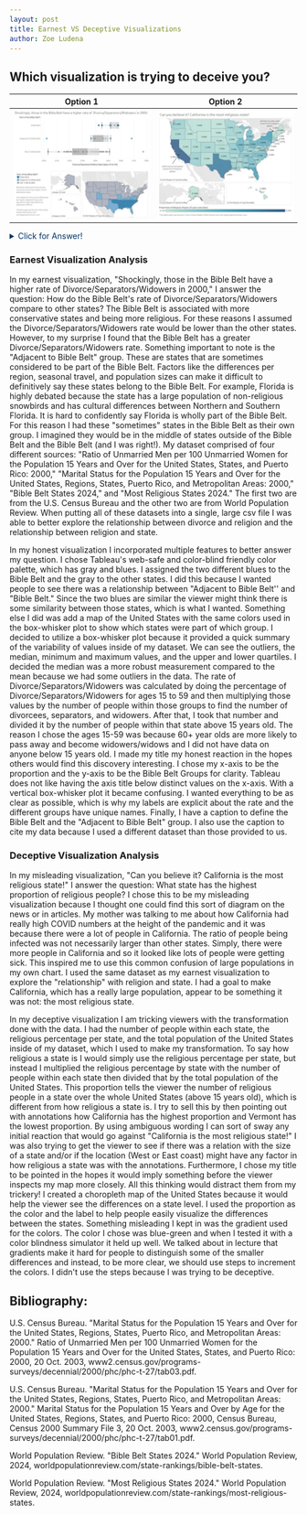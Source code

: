 ```yaml
---
layout: post
title: Earnest VS Deceptive Visualizations
author: Zoe Ludena
---
```


## Which visualization is trying to deceive you?

| **Option 1** | **Option 2** |
|:--:|:--:|
| ![Earnest](/assets/images/posts/a2_earnest.jpg) | ![Deceptive](/assets/images/posts/a2_deceptive.jpg) |

<details>
  <summary style="color: #003366;">Click for Answer!</summary>

<div style="color: #003366;" markdown="1">
Option 1 is the earnest or honest visualization and Option 2 is trying to deceive you!
</div>
</details>

<p></p>

### Earnest Visualization Analysis

In my earnest visualization, "Shockingly, those in the Bible Belt have a higher rate of Divorce/Separators/Widowers in 2000," I answer the question: How do the Bible Belt's rate of Divorce/Separators/Widowers compare to other states? The Bible Belt is associated with more conservative states and being more religious. For these reasons I assumed the Divorce/Separators/Widowers rate would be lower than the other states. However, to my surprise I found that the Bible Belt has a greater Divorce/Separators/Widowers rate. Something important to note is the "Adjacent to Bible Belt" group. These are states that are sometimes considered to be part of the Bible Belt. Factors like the differences per region, seasonal travel, and population sizes can make it difficult to definitively say these states belong to the Bible Belt. For example, Florida is highly debated because the state has a large population of non-religious snowbirds and has cultural differences between Northern and Southern Florida. It is hard to confidently say Florida is wholly part of the Bible Belt. For this reason I had these "sometimes" states in the Bible Belt as their own group. I imagined they would be in the middle of states outside of the Bible Belt and the Bible Belt (and I was right!). My dataset comprised of four different sources: "Ratio of Unmarried Men per 100 Unmarried Women for the Population 15 Years and Over for the United States, States, and Puerto Rico: 2000," "Marital Status for the Population 15 Years and Over for the United States, Regions, States, Puerto Rico, and Metropolitan Areas: 2000," "Bible Belt States 2024," and "Most Religious States 2024." The first two are from the U.S. Census Bureau and the other two are from World Population Review. When putting all of these datasets into a single, large csv file I was able to better explore the relationship between divorce and religion and the relationship between religion and state.

In my honest visualization I incorporated multiple features to better answer my question. I chose Tableau's web-safe and color-blind friendly color palette, which has gray and blues. I assigned the two different blues to the Bible Belt and the gray to the other states. I did this because I wanted people to see there was a relationship between "Adjacent to Bible Belt'' and "Bible Belt." Since the two blues are similar the viewer might think there is some similarity between those states, which is what I wanted. Something else I did was add a map of the United States with the same colors used in the box-whisker plot to show which states were part of which group. I decided to utilize a box-whisker plot because it provided a quick summary of the variability of values inside of my dataset. We can see the outliers, the median, minimum and maximum values, and the upper and lower quartiles. I decided the median was a more robust measurement compared to the mean because we had some outliers in the data. The rate of Divorce/Separators/Widowers was calculated by doing the percentage of Divorce/Separators/Widowers for ages 15 to 59 and then multiplying those values by the number of people within those groups to find the number of divorcees, separators, and widowers. After that, I took that number and divided it by the number of people within that state above 15 years old. The reason I chose the ages 15-59 was because 60+ year olds are more likely to pass away and become widowers/widows and I did not have data on anyone below 15 years old. I made my title my honest reaction in the hopes others would find this discovery interesting. I chose my x-axis to be the proportion and the y-axis to be the Bible Belt Groups for clarity. Tableau does not like having the axis title below distinct values on the x-axis. With a vertical box-whisker plot it became confusing. I wanted everything to be as clear as possible, which is why my labels are explicit about the rate and the different groups have unique names. Finally, I have a caption to define the Bible Belt and the "Adjacent to Bible Belt" group. I also use the caption to cite my data because I used a different dataset than those provided to us.

### Deceptive Visualization Analysis

In my misleading visualization, "Can you believe it? California is the most religious state!" I answer the question: What state has the highest proportion of religious people? I chose this to be my misleading visualization because I thought one could find this sort of diagram on the news or in articles. My mother was talking to me about how California had really high COVID numbers at the height of the pandemic and it was because there were a lot of people in California. The ratio of people being infected was not necessarily larger than other states. Simply, there were more people in California and so it looked like lots of people were getting sick. This inspired me to use this common confusion of large populations in my own chart. I used the same dataset as my earnest visualization to explore the "relationship" with religion and state. I had a goal to make California, which has a really large population, appear to be something it was not: the most religious state.

In my deceptive visualization I am tricking viewers with the transformation done with the data. I had the number of people within each state, the religious percentage per state, and the total population of the United States inside of my dataset, which I used to make my transformation. To say how religious a state is I would simply use the religious percentage per state, but instead I multiplied the religious percentage by state with the number of people within each state then divided that by the total population of the United States. This proportion tells the viewer the number of religious people in a state over the whole United States (above 15 years old), which is different from how religious a state is. I try to sell this by then pointing out with annotations how California has the highest proportion and Vermont has the lowest proportion. By using ambiguous wording I can sort of sway any initial reaction that would go against "California is the most religious state!" I was also trying to get the viewer to see if there was a relation with the size of a state and/or if the location (West or East coast) might have any factor in how religious a state was with the annotations. Furthermore, I chose my title to be pointed in the hopes it would imply something before the viewer inspects my map more closely. All this thinking would distract them from my trickery! I created a choropleth map of the United States because it would help the viewer see the differences on a state level. I used the proportion as the color and the label to help people easily visualize the differences between the states. Something misleading I kept in was the gradient used for the colors. The color I chose was blue-green and when I tested it with a color blindness simulator it held up well. We talked about in lecture that gradients make it hard for people to distinguish some of the smaller differences and instead, to be more clear, we should use steps to increment the colors. I didn't use the steps because I was trying to be deceptive.

## Bibliography:
U.S. Census Bureau. "Marital Status for the Population 15 Years and Over for the United States, Regions, States, Puerto Rico, and Metropolitan Areas: 2000." Ratio of Unmarried Men per 100 Unmarried Women for the Population 15 Years and Over for the United States, States, and Puerto Rico: 2000, 20 Oct. 2003, www2.census.gov/programs-surveys/decennial/2000/phc/phc-t-27/tab03.pdf.

U.S. Census Bureau. "Marital Status for the Population 15 Years and Over for the United States, Regions, States, Puerto Rico, and Metropolitan Areas: 2000." Marital Status for the Population 15 Years and Over by Age for the United States, Regions, States, and Puerto Rico: 2000, Census Bureau, Census 2000 Summary File 3, 20 Oct. 2003, www2.census.gov/programs-surveys/decennial/2000/phc/phc-t-27/tab01.pdf. 

World Population Review. "Bible Belt States 2024." World Population Review, 2024, worldpopulationreview.com/state-rankings/bible-belt-states. 

World Population Review. "Most Religious States 2024." World Population Review, 2024, worldpopulationreview.com/state-rankings/most-religious-states. 